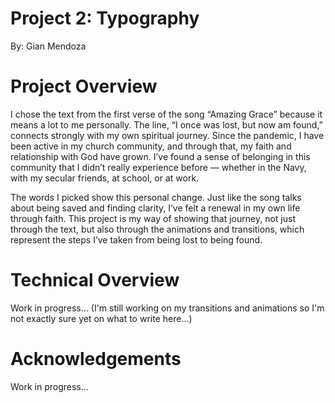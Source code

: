 # Project 2: Typography

By: Gian Mendoza

# Project Overview

I chose the text from the first verse of the song “Amazing Grace” because it means a lot to me personally. The line, “I once was lost, but now am found,” connects strongly with my own spiritual journey. Since the pandemic, I have been active in my church community, and through that, my faith and relationship with God have grown. I’ve found a sense of belonging in this community that I didn’t really experience before — whether in the Navy, with my secular friends, at school, or at work.

The words I picked show this personal change. Just like the song talks about being saved and finding clarity, I’ve felt a renewal in my own life through faith. This project is my way of showing that journey, not just through the text, but also through the animations and transitions, which represent the steps I’ve taken from being lost to being found.

# Technical Overview

Work in progress... (I'm still working on my transitions and animations so I'm not exactly sure yet on what to write here...)

# Acknowledgements

Work in progress...